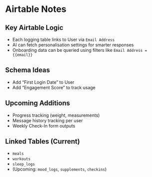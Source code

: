 # Airtable Notes

## Key Airtable Logic
- Each logging table links to User via `Email Address`
- AI can fetch personalisation settings for smarter responses
- Onboarding data can be queried using filters like `Email Address = {{email}}`

## Schema Ideas
- Add “First Login Date” to User
- Add “Engagement Score” to track usage

## Upcoming Additions
- Progress tracking (weight, measurements)
- Message history tracking per user
- Weekly Check-In form outputs

## Linked Tables (Current)
- `meals`
- `workouts`
- `sleep_logs`
- (Upcoming: `mood_logs`, `supplements`, `checkins`)
